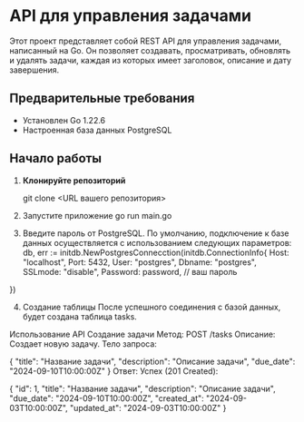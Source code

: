 # API для управления задачами

Этот проект представляет собой REST API для управления задачами, написанный на Go. Он позволяет создавать, просматривать, обновлять и удалять задачи, каждая из которых имеет заголовок, описание и дату завершения.

## Предварительные требования

- Установлен Go 1.22.6
- Настроенная база данных PostgreSQL

## Начало работы

1. **Клонируйте репозиторий**

   git clone <URL вашего репозитория>


2. Запустите приложение
   go run main.go

3. Введите пароль от PostgreSQL.
   По умолчанию, подключение к базе данных осуществляется с использованием следующих параметров:
   db, err := initdb.NewPostgresConnecction(initdb.ConnectionInfo{
    Host:     "localhost",
    Port:     5432,
    User:     "postgres",
    Dbname:   "postgres",
    SSLmode:  "disable",
    Password: password, // ваш пароль

})

4. Создание таблицы
   После успешного соединения с базой данных, будет создана таблица tasks.



Использование API
Создание задачи
Метод: POST /tasks
Описание: Создает новую задачу.
Тело запроса:

{
    "title": "Название задачи",
    "description": "Описание задачи",
    "due_date": "2024-09-10T10:00:00Z"
}
Ответ:
Успех (201 Created):

{
    "id": 1,
    "title": "Название задачи",
    "description": "Описание задачи",
    "due_date": "2024-09-10T10:00:00Z",
    "created_at": "2024-09-03T10:00:00Z",
    "updated_at": "2024-09-03T10:00:00Z"
}

